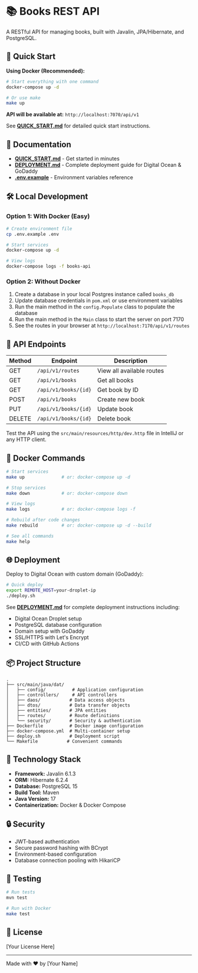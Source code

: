 # 📚 Books REST API

A RESTful API for managing books, built with Javalin, JPA/Hibernate, and PostgreSQL.

## 🚀 Quick Start

**Using Docker (Recommended):**
```bash
# Start everything with one command
docker-compose up -d

# Or use make
make up
```

**API will be available at:** `http://localhost:7070/api/v1`

See **[QUICK_START.md](./QUICK_START.md)** for detailed quick start instructions.

## 📖 Documentation

- **[QUICK_START.md](./QUICK_START.md)** - Get started in minutes
- **[DEPLOYMENT.md](./DEPLOYMENT.md)** - Complete deployment guide for Digital Ocean & GoDaddy
- **[.env.example](./.env.example)** - Environment variables reference

## 🛠️ Local Development

### Option 1: With Docker (Easy)
```bash
# Create environment file
cp .env.example .env

# Start services
docker-compose up -d

# View logs
docker-compose logs -f books-api
```

### Option 2: Without Docker
1. Create a database in your local Postgres instance called `books_db`
2. Update database credentials in `pom.xml` or use environment variables
3. Run the main method in the `config.Populate` class to populate the database
4. Run the main method in the `Main` class to start the server on port 7170
5. See the routes in your browser at `http://localhost:7170/api/v1/routes`

## 📡 API Endpoints

| Method | Endpoint | Description |
|--------|----------|-------------|
| GET | `/api/v1/routes` | View all available routes |
| GET | `/api/v1/books` | Get all books |
| GET | `/api/v1/books/{id}` | Get book by ID |
| POST | `/api/v1/books` | Create new book |
| PUT | `/api/v1/books/{id}` | Update book |
| DELETE | `/api/v1/books/{id}` | Delete book |

Test the API using the `src/main/resources/http/dev.http` file in IntelliJ or any HTTP client.

## 🐳 Docker Commands

```bash
# Start services
make up              # or: docker-compose up -d

# Stop services
make down            # or: docker-compose down

# View logs
make logs            # or: docker-compose logs -f

# Rebuild after code changes
make rebuild         # or: docker-compose up -d --build

# See all commands
make help
```

## 🌐 Deployment

Deploy to Digital Ocean with custom domain (GoDaddy):

```bash
# Quick deploy
export REMOTE_HOST=your-droplet-ip
./deploy.sh
```

See **[DEPLOYMENT.md](./DEPLOYMENT.md)** for complete deployment instructions including:
- Digital Ocean Droplet setup
- PostgreSQL database configuration
- Domain setup with GoDaddy
- SSL/HTTPS with Let's Encrypt
- CI/CD with GitHub Actions

## 📦 Project Structure

```
.
├── src/main/java/dat/
│   ├── config/          # Application configuration
│   ├── controllers/     # API controllers
│   ├── daos/           # Data access objects
│   ├── dtos/           # Data transfer objects
│   ├── entities/       # JPA entities
│   ├── routes/         # Route definitions
│   └── security/       # Security & authentication
├── Dockerfile          # Docker image configuration
├── docker-compose.yml  # Multi-container setup
├── deploy.sh           # Deployment script
└── Makefile           # Convenient commands
```

## 🔧 Technology Stack

- **Framework:** Javalin 6.1.3
- **ORM:** Hibernate 6.2.4
- **Database:** PostgreSQL 15
- **Build Tool:** Maven
- **Java Version:** 17
- **Containerization:** Docker & Docker Compose

## 🔒 Security

- JWT-based authentication
- Secure password hashing with BCrypt
- Environment-based configuration
- Database connection pooling with HikariCP

## 🧪 Testing

```bash
# Run tests
mvn test

# Run with Docker
make test
```

## 📝 License

[Your License Here]

---

Made with ❤️ by [Your Name]

